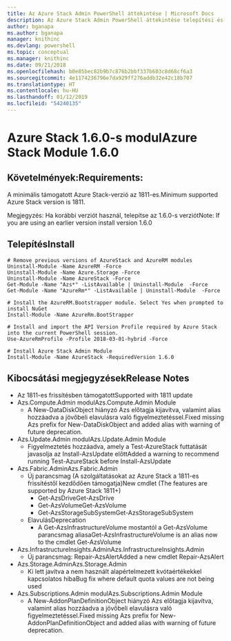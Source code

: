 ```yaml
---
title: Az Azure Stack Admin PowerShell áttekintése | Microsoft Docs
description: Az Azure Stack Admin PowerShell áttekintése telepítési és konfigurációs utasításokkal.
author: bganapa
ms.author: bganapa
manager: knithinc
ms.devlang: powershell
ms.topic: conceptual
ms.manager: knithinc
ms.date: 09/21/2018
ms.openlocfilehash: b0e85bec82b9b7c876b2bbf337b603c8d68cf6a3
ms.sourcegitcommit: 4e1174236796e7da929ff276addb32e42c18b707
ms.translationtype: HT
ms.contentlocale: hu-HU
ms.lasthandoff: 01/12/2019
ms.locfileid: "54240135"
---
```

# <a name="azure-stack-module-160"></a><span data-ttu-id="47a01-103">Azure Stack 1.6.0-s modul</span><span class="sxs-lookup"><span data-stu-id="47a01-103">Azure Stack Module 1.6.0</span></span>

## <a name="requirements"></a><span data-ttu-id="47a01-104">Követelmények:</span><span class="sxs-lookup"><span data-stu-id="47a01-104">Requirements:</span></span>
<span data-ttu-id="47a01-105">A minimális támogatott Azure Stack-verzió az 1811-es.</span><span class="sxs-lookup"><span data-stu-id="47a01-105">Minimum supported Azure Stack version is 1811.</span></span>

<span data-ttu-id="47a01-106">Megjegyzés: Ha korábbi verziót használ, telepítse az 1.6.0-s verziót</span><span class="sxs-lookup"><span data-stu-id="47a01-106">Note: If you are using an earlier version install version 1.6.0</span></span>

## <a name="install"></a><span data-ttu-id="47a01-107">Telepítés</span><span class="sxs-lookup"><span data-stu-id="47a01-107">Install</span></span>
```
# Remove previous versions of AzureStack and AzureRM modules
Uninstall-Module -Name AzureRM -Force
Uninstall-Module -Name Azure.Storage -Force
Uninstall-Module -Name AzureStack -Force
Get-Module -Name "Azs*" -ListAvailable | Uninstall-Module  -Force 
Get-Module -Name "AzureRm*" -ListAvailable | Uninstall-Module  -Force

# Install the AzureRM.Bootstrapper module. Select Yes when prompted to install NuGet
Install-Module -Name AzureRm.BootStrapper

# Install and import the API Version Profile required by Azure Stack into the current PowerShell session.
Use-AzureRmProfile -Profile 2018-03-01-hybrid -Force

# Install Azure Stack Admin Module
Install-Module -Name AzureStack -RequiredVersion 1.6.0
```

## <a name="release-notes"></a><span data-ttu-id="47a01-108">Kibocsátási megjegyzések</span><span class="sxs-lookup"><span data-stu-id="47a01-108">Release Notes</span></span>
* <span data-ttu-id="47a01-109">Az 1811-es frissítésben támogatott</span><span class="sxs-lookup"><span data-stu-id="47a01-109">Supported with 1811 update</span></span>
* <span data-ttu-id="47a01-110">Azs.Compute.Admin modul</span><span class="sxs-lookup"><span data-stu-id="47a01-110">Azs.Compute.Admin Module</span></span>
    * <span data-ttu-id="47a01-111">A New-DataDiskObject hiányzó Azs előtagja kijavítva, valamint alias hozzáadva a jövőbeli elavulásra való figyelmeztetéssel.</span><span class="sxs-lookup"><span data-stu-id="47a01-111">Fixed missing Azs prefix for New-DataDiskObject and added alias with warning of future deprecation.</span></span>
* <span data-ttu-id="47a01-112">Azs.Update.Admin modul</span><span class="sxs-lookup"><span data-stu-id="47a01-112">Azs.Update.Admin Module</span></span>
    * <span data-ttu-id="47a01-113">Figyelmeztetés hozzáadva, amely a Test-AzureStack futtatását javasolja az Install-AzsUpdate előtt</span><span class="sxs-lookup"><span data-stu-id="47a01-113">Added a warning to recommend running Test-AzureStack before Install-AzsUpdate</span></span>
* <span data-ttu-id="47a01-114">Azs.Fabric.Admin</span><span class="sxs-lookup"><span data-stu-id="47a01-114">Azs.Fabric.Admin</span></span>
    * <span data-ttu-id="47a01-115">Új parancsmag (A szolgáltatásokat az Azure Stack a 1811-es frissítéstől kezdődően támogatja)</span><span class="sxs-lookup"><span data-stu-id="47a01-115">New cmdlet (The features are supported by Azure Stack 1811+)</span></span>
        * <span data-ttu-id="47a01-116">Get-AzsDrive</span><span class="sxs-lookup"><span data-stu-id="47a01-116">Get-AzsDrive</span></span>
        * <span data-ttu-id="47a01-117">Get-AzsVolume</span><span class="sxs-lookup"><span data-stu-id="47a01-117">Get-AzsVolume</span></span>
        * <span data-ttu-id="47a01-118">Get-AzsStorageSubSystem</span><span class="sxs-lookup"><span data-stu-id="47a01-118">Get-AzsStorageSubSystem</span></span>
    * <span data-ttu-id="47a01-119">Elavulás</span><span class="sxs-lookup"><span data-stu-id="47a01-119">Deprecation</span></span>
        * <span data-ttu-id="47a01-120">A Get-AzsInfrastructureVolume mostantól a Get-AzsVolume parancsmag aliasa</span><span class="sxs-lookup"><span data-stu-id="47a01-120">Get-AzsInfrastructureVolume is an alias now to the cmdlet Get-AzsVolume</span></span>
* <span data-ttu-id="47a01-121">Azs.InfrastructureInsights.Admin</span><span class="sxs-lookup"><span data-stu-id="47a01-121">Azs.InfrastructureInsights.Admin</span></span>
    *  <span data-ttu-id="47a01-122">Új parancsmag: Repair-AzsAlert</span><span class="sxs-lookup"><span data-stu-id="47a01-122">Added a new cmdlet Repair-AzsAlert</span></span>
* <span data-ttu-id="47a01-123">Azs.Storage.Admin</span><span class="sxs-lookup"><span data-stu-id="47a01-123">Azs.Storage.Admin</span></span>
    * <span data-ttu-id="47a01-124">Ki lett javítva a nem használt alapértelmezett kvótaértékekkel kapcsolatos hiba</span><span class="sxs-lookup"><span data-stu-id="47a01-124">Bug fix where default quota values are not being used</span></span>
* <span data-ttu-id="47a01-125">Azs.Subscriptions.Admin modul</span><span class="sxs-lookup"><span data-stu-id="47a01-125">Azs.Subscriptions.Admin Module</span></span>
    * <span data-ttu-id="47a01-126">A New-AddonPlanDefinitionObject hiányzó Azs előtagja kijavítva, valamint alias hozzáadva a jövőbeli elavulásra való figyelmeztetéssel.</span><span class="sxs-lookup"><span data-stu-id="47a01-126">Fixed missing Azs prefix for New-AddonPlanDefinitionObject and added alias with warning of future deprecation.</span></span>
